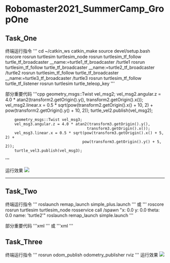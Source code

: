 # Robomaster2021_SummerCamp_GropOne

## Task_One

终端运行指令
'''
cd ~/catkin_ws
catkin_make
source devel/setup.bash
roscore
rosrun turtlesim turtlesim_node
rosrun turtlesim_tf_follow turtle_tf_broadcaster __name:=turtle1_tf_broadcaster /turtle1
rosrun turtlesim_tf_follow turtle_tf_broadcaster __name:=turtle2_tf_broadcaster /turtle2
rosrun turtlesim_tf_follow turtle_tf_broadcaster __name:=turtle3_tf_broadcaster /turtle3
rosrun turtlesim_tf_follow turtle_tf_listener
rosrun turtlesim turtle_teleop_key
'''

部分重要代码
'''cpp
		geometry_msgs::Twist vel_msg2;
		vel_msg2.angular.z = 4.0 * atan2(transform2.getOrigin().y(),
				                        transform2.getOrigin().x());
		vel_msg2.linear.x = 0.5 * sqrt(pow(transform2.getOrigin().x() + 10, 2) +
				                      pow(transform2.getOrigin().y() + 10, 2));
		turtle_vel2.publish(vel_msg2);

		geometry_msgs::Twist vel_msg3;
		vel_msg3.angular.z = 4.0 * atan2(transform3.getOrigin().y(),
				                        transform3.getOrigin().x());
		vel_msg3.linear.x = 0.5 * sqrt(pow(transform3.getOrigin().x() + 5, 2) +
				                      pow(transform3.getOrigin().y() + 5, 2));
		turtle_vel3.publish(vel_msg3);
'''

运行效果
![](https://ftp.bmp.ovh/imgs/2021/07/94be9425507a9f91.jpg)

***
## Task_Two

终端运行指令
'''
roslaunch remap_launch simple_plus.launch
'''
或
'''
roscore
rosrun turtlesim turtlesim_node
rosservice call /spawn "x: 0.0 y: 0.0 theta: 0.0 name: 'turtle2'" 
roslaunch remap_launch simple.launch
'''

部分重要代码
'''xml
<launch>
    <node pkg="turtlesim" type="turtle_teleop_key" name="turtle_teleop_key_as" output="screen">
        <remap from="/turtle1/cmd_vel" to="/turtle2/cmd_vel" /> 
    </node>
</launch>
'''
或
'''xml
<node pkg="turtlesim" name="mimic" type="mimic">
<remap from="input" to="turtlesim1/turtle1"/>
<remap from="output" to="turtlesim2/turtle1"/>
</node>
'''

## Task_Three
终端运行指令
'''
rosrun odom_publish odometry_publisher
rviz
'''
运行效果
![](https://ftp.bmp.ovh/imgs/2021/07/a8e2cd21452a63b0.jpg)
